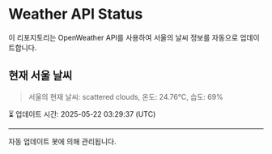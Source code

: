 
# Weather API Status

이 리포지토리는 OpenWeather API를 사용하여 서울의 날씨 정보를 자동으로 업데이트합니다.

## 현재 서울 날씨
> 서울의 현재 날씨: scattered clouds, 온도: 24.76°C, 습도: 69%

⏳ 업데이트 시간: 2025-05-22 03:29:37 (UTC)

---
자동 업데이트 봇에 의해 관리됩니다.
